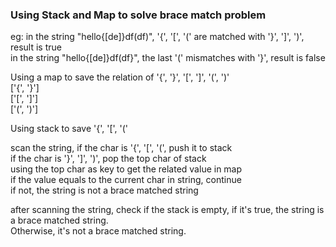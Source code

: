 ### Using Stack and Map to solve brace match problem

eg: in the string "hello{[de]}df(df)", '{', '[', '(' are matched with '}', ']', ')', result is true    
    in the string "hello{[de]}df(df}", the last '(' mismatches with '}', result is false  

Using a map to save the relation of '{', '}', '[', ']', '(', ')'    
['{', '}']  
['[', ']']  
['(', ')']  

Using stack to save '{', '[', '('  

scan the string, if the char is '{', '[', '(', push it to stack  
if the char is '}', ']', ')', pop the top char of stack  
using the top char as key to get the related value in map  
if the value equals to the current char in string, continue  
if not, the string is not a brace matched string  

after scanning the string, check if the stack is empty, if it's true, the string is a brace matched string.  
Otherwise, it's not a brace matched string.  
